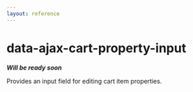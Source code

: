 ```yaml
---
layout: reference
---
```


# data-ajax-cart-property-input

**_Will be ready soon_**

Provides an input field for editing cart item properties.
